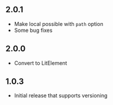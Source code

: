 ## 2.0.1
- Make local possible with `path` option
- Some bug fixes

## 2.0.0
- Convert to LitElement

## 1.0.3
- Initial release that supports versioning
